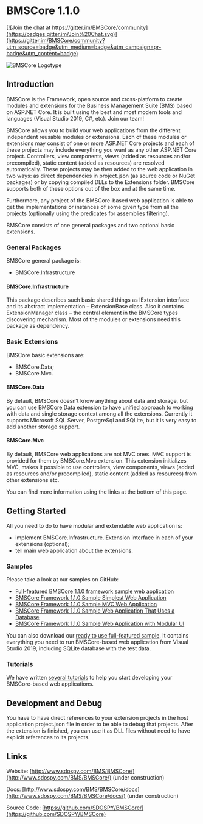 # BMSCore 1.1.0

[![Join the chat at https://gitter.im/BMSCore/community](https://badges.gitter.im/Join%20Chat.svg)](https://gitter.im/BMSCore/community?utm_source=badge&utm_medium=badge&utm_campaign=pr-badge&utm_content=badge)

![BMSCore Logotype](http://github.com/SDOSPY/BMSCore/blob/master/BMSCore_github_icon_64x64.png)

## Introduction

BMSCore is the Framework, open source and cross-platform to create modules and extensions for the Business Management Suite (BMS) based on ASP.NET Core. It is built using the best and most modern tools and languages (Visual Studio 2019, C#, etc). Join our team!

BMSCore allows you to build your web applications from the different independent reusable modules or extensions. Each of these modules or extensions may consist of one or more ASP.NET Core projects and each of these projects may include everything you want as any other ASP.NET Core project. Controllers, view components, views (added as resources and/or precompiled), static content (added as resources) are resolved automatically. These projects may be then added to the web application in two ways: as direct dependencies in project.json (as source code or NuGet packages) or by copying compiled DLLs to the Extensions folder. BMSCore supports both of these options out of the box and at the same time.

Furthermore, any project of the BMSCore-based web application is able to get the implementations or instances of some given type from all the projects (optionally using the predicates for assemblies filtering).

BMSCore consists of one general packages and two optional basic extensions.

### General Packages

BMSCore general package is:

* BMSCore.Infrastructure

#### BMSCore.Infrastructure

This package describes such basic shared things as IExtension interface and its abstract implementation – ExtensionBase class. Also it contains ExtensionManager class – the central element in the BMSCore types discovering mechanism. Most of the modules or extensions need this package as dependency.

### Basic Extensions

BMSCore basic extensions are:

* BMSCore.Data;
* BMSCore.Mvc.

#### BMSCore.Data

By default, BMSCore doesn’t know anything about data and storage, but you can use BMSCore.Data extension to have unified approach to working with data and single storage context among all the extensions. Currently it supports Microsoft SQL Server, PostgreSql and SQLite, but it is very easy to add another storage support.

#### BMSCore.Mvc

By default, BMSCore web applications are not MVC ones. MVC support is provided for them by BMSCore.Mvc extension. This extension initializes MVC, makes it possible to use controllers, view components, views (added as resources and/or precompiled), static content (added as resources) from other extensions etc.

You can find more information using the links at the bottom of this page.

## Getting Started

All you need to do to have modular and extendable web application is:

* implement BMSCore.Infrastructure.IExtension interface in each of your extensions (optional);
* tell main web application about the extensions.

### Samples

Please take a look at our samples on GitHub:

* [Full-featured BMSCore 1.1.0 framework sample web application](https://github.com/SDOSPY/BMSCore-Sample)
* [BMSCore Framework 1.1.0 Sample Simplest Web Application](https://github.com/SDOSPY/BMSCore-Sample-Simplest)
* [BMSCore Framework 1.1.0 Sample MVC Web Application](https://github.com/SDOSPY/BMSCore-Sample-MVC)
* [BMSCore Framework 1.1.0 Sample Web Application That Uses a Database](https://github.com/SDOSPY/BMSCore-Sample-Data)
* [BMSCore Framework 1.1.0 Sample Web Application with Modular UI](https://github.com/SDOSPY/BMSCore-Sample-ModularUI)

You can also download our [ready to use full-featured sample](http://www.sdospy.com/BMS/BMSCore/files/BMSCore-sample-1.1.0.zip). It contains everything you need to run BMSCore-based web application from Visual Studio 2019, including SQLite database with the test data.

### Tutorials

We have written [several tutorials](http://www.sdospy.com/BMS/BMSCore/docs/en/getting_started/index.html) to help you start developing your BMSCore-based web applications.

## Development and Debug

You have to have direct references to your extension projects in the host application project.json file in order to be able to debug that projects. After the extension is finished, you can use it as DLL files without need to have explicit references to its projects.

## Links

Website:		[http://www.sdospy.com/BMS/BMSCore/](http://www.sdospy.com/BMS/BMSCore/) (under construction)

Docs:			[http://www.sdospy.com/BMS/BMSCore/docs](http://www.sdospy.com/BMS/BMSCore/docs/) (under construction)

Source Code:	[https://github.com/SDOSPY/BMSCore/](https://github.com/SDOSPY/BMSCore)
